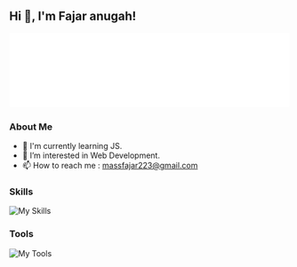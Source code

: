 ## Hi 👋, I'm Fajar anugah!

![ReadmeBox](https://github.com/masfajaranugrah/masfajaranugrah/blob/main/massfajaranugrah.svg)

### About Me
- 🌱 I'm currently learning JS.
- 👀 I’m interested in Web Development.
- 📫 How to reach me : massfajar223@gmail.com 

### Skills 
![My Skills](https://skillicons.dev/icons?i=html,css,js,nodejs,mysql,mongodb,bootstrap,tailwind,react,express)

### Tools
![My Tools](https://skillicons.dev/icons?i=vscode,git,postman)
